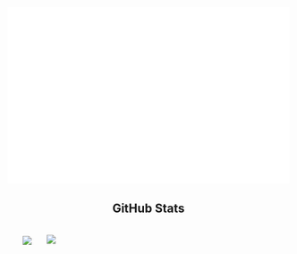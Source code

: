 <a href="#">
  <img src="svg/banner.svg" width='1200' alt="Background error">
</a>

<h2 align="center"> GitHub Stats </h2>
<br>
<div align=center>
  <a href="#">
    <img width="315" align="center" src="https://github-readme-stats.vercel.app/api/top-langs/?username=phanvohieunghia&hide=c%23,powershell,Mathematica,Ruby,Objective-C,Objective-C%2b%2b,Cuda&title_color=61dafb&text_color=ffffff&icon_color=61dafb&bg_color=20232a&langs_count=8&layout=compact&border_color=61dafb&hide_border=true" />
  </a>
  <a href="#">
    <img align="right" width="434" src="https://github-readme-stats.vercel.app/api?username=phanvohieunghia&show_icons=true&theme=react&border_color=61dafb&hide_border=true" />
  </a>
</div>

<br>
